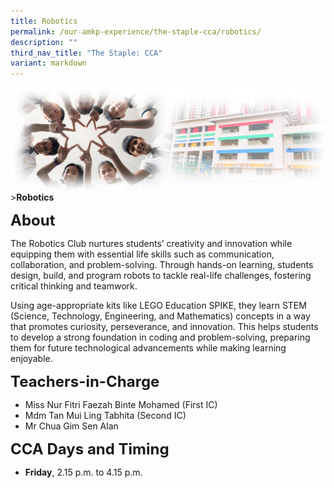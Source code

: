```yaml
---
title: Robotics
permalink: /our-amkp-experience/the-staple-cca/robotics/
description: ""
third_nav_title: "The Staple: CCA"
variant: markdown
---
```

![Sub-banner](/images/sub%20banner.jpg)
&gt;**Robotics**

**<font size="5">About</font>**

The Robotics Club nurtures students’ creativity and innovation while equipping them with essential life skills such as communication, collaboration, and problem-solving. Through hands-on learning, students design, build, and program robots to tackle real-life challenges, fostering critical thinking and teamwork.

Using age-appropriate kits like LEGO Education SPIKE, they learn STEM (Science, Technology, Engineering, and Mathematics) concepts in a way that promotes curiosity, perseverance, and innovation. This helps students to develop a strong foundation in coding and problem-solving, preparing them for future technological advancements while making learning enjoyable. 

**<font size="5">Teachers-in-Charge</font>**
* Miss Nur Fitri Faezah Binte Mohamed (First IC)
* Mdm Tan Mui Ling Tabhita (Second IC)
* Mr Chua Gim Sen Alan 

**<font size="5">CCA Days and Timing</font>**
* **Friday**, 2.15 p.m. to 4.15 p.m.